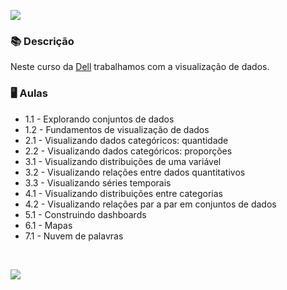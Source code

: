 ![](https://shortest.link/2nje)


### 📚  Descrição

Neste curso da [Dell](http://leadfortaleza.com.br/dal/nossos-cursos/) trabalhamos com a visualização de dados. 

### 🖥️  Aulas

- 1.1 - Explorando conjuntos de dados
- 1.2 - Fundamentos de visualização de dados
- 2.1 - Visualizando dados categóricos: quantidade
- 2.2 - Visualizando dados categóricos: proporções
- 3.1 - Visualizando distribuições de uma variável
- 3.2 - Visualizando relações entre dados quantitativos
- 3.3 - Visualizando séries temporais
- 4.1 - Visualizando distribuições entre categorias
- 4.2 - Visualizando relações par a par em conjuntos de dados
- 5.1 - Construindo dashboards
- 6.1 - Mapas
- 7.1 - Nuvem de palavras


&nbsp;


<a href="https://www.linkedin.com/in/claudia-nogueira-dos-anjos-b71726215/" target="_blank">
        <img src="https://img.shields.io/badge/claudiaanjos-%230077B5.svg?&style=for-the-badge&logo=linkedin&logoColor=white&link=mailto:https://www.linkedin.com/in/claudia-nogueira-dos-anjos-093407180/">
</a>
